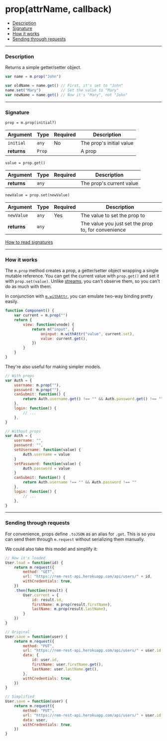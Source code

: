 # prop(attrName, callback)

- [Description](#description)
- [Signature](#signature)
- [How it works](#how-it-works)
- [Sending through requests](#sending-through-requests)

---

### Description

Returns a simple getter/setter object.

```javascript
var name = m.prop("John")

var oldName = name.get() // First, it's set to "John"
name.set("Mary") 		 // Set the value to "Mary"
var newName = name.get() // Now it's "Mary", not "John"
```

---

### Signature

`prop = m.prop(initial?)`

Argument    | Type   | Required | Description
----------- | ------ | -------- | ---
`initial`   | `any`  | No       | The prop's initial value
**returns** | `Prop` |          | A prop

`value = prop.get()`

Argument    | Type  | Required | Description
----------- | ----- | -------- | ---
**returns** | `any` |          | The prop's current value

`newValue = prop.set(newValue)`

Argument    | Type  | Required | Description
----------- | ----- | -------- | ---
`newValue`  | `any` | Yes      | The value to set the prop to
**returns** | `any` |          | The value you just set the prop to, for convenience

[How to read signatures](signatures.md)

---

### How it works

The `m.prop` method creates a prop, a getter/setter object wrapping a single mutable reference. You can get the current value with `prop.get()` and set it with `prop.set(value)`. Unlike [streams](stream.md), you can't observe them, so you can't do as much with them.

In conjunction with [`m.withAttr`](withAttr.md), you can emulate two-way binding pretty easily.

```javascript
function Component() {
	var current = m.prop("")
	return {
		view: function(vnode) {
			return m("input", {
				oninput: m.withAttr("value", current.set),
				value: current.get(),
			})
		}
	}
}
```

They're also useful for making simpler models.

```javascript
// With props
var Auth = {
	username: m.prop(""),
	password: m.prop(""),
	canSubmit: function() {
		return Auth.username.get() !== "" && Auth.password.get() !== ""
	},
	login: function() {
		// ...
	},
}

// Without props
var Auth = {
	username: "",
	password: "",
	setUsername: function(value) {
		Auth.username = value
	}
	setPassword: function(value) {
		Auth.password = value
	}
	canSubmit: function() {
		return Auth.username !== "" && Auth.password !== ""
	},
	login: function() {
		// ...
	},
}
```

---

### Sending through requests

For convenience, props define `.toJSON` as an alias for `.get`. This is so you can send them through `m.request` without serializing them manually.

We could also take this model and simplify it:

```javascript
// How it's loaded
User.load = function(id) {
	return m.request({
		method: "GET",
		url: "https://rem-rest-api.herokuapp.com/api/users/" + id,
		withCredentials: true,
	})
	.then(function(result) {
		User.current = {
			id: result.id,
			firstName: m.prop(result.firstName),
			lastName: m.prop(result.lastName),
		}
	})
}

// Original
User.save = function(user) {
	return m.request({
		method: "PUT",
		url: "https://rem-rest-api.herokuapp.com/api/users/" + user.id,
		data: {
			id: user.id,
			firstName: user.firstName.get(),
			lastName: user.lastName.get(),
		},
		withCredentials: true,
	})
}

// Simplified
User.save = function(user) {
	return m.request({
		method: "PUT",
		url: "https://rem-rest-api.herokuapp.com/api/users/" + user.id,
		data: user,
		withCredentials: true,
	})
}
```
